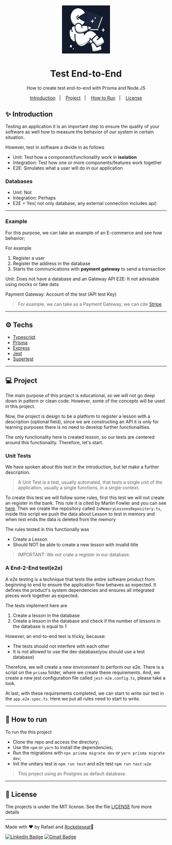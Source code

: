 <h1 align="center"> 
<img src ="./images/logo.png" alt ="logo"    width=150 height=150/>
</h1>
<h1 align="center">Test End-to-End</h1>
<p align="center">How to create test end-to-end with Prisma and Node.JS</p>
<p align="center">
  <a href="#-introduction">Introduction</a>&nbsp;&nbsp;&nbsp;|&nbsp;&nbsp;&nbsp;
  <a href="#-project">Project</a>&nbsp;&nbsp;&nbsp;|&nbsp;&nbsp;&nbsp;
  <a href="#-how-to-run">How to Run</a>&nbsp;&nbsp;&nbsp;|&nbsp;&nbsp;&nbsp;
  <a href="#-license">License</a>
</p>

## ✨ Introduction

Testing an application it is an important step to ensure the quality of your software as well how to measure the behavior of our system in certain situation.

However, test in software a divide in as follows

- Unit: Test how a component/functionality work in **isolation**
- Integration: Test how one or more components/features work together
- E2E: Simulates what a user will do in our application

### Databases

- Unit: Not
- Integration: Perhaps
- E2E = Yes( not only database, any external connection includes api)

---
### Example

For this purpose, we can take an example of an E-commerce and see how behavior;

For example

1. Register a user
2. Register the address in the database
3. Starts the communications with **payment gateway** to send a transaction

Unit: Does not have a database and an Gateway API
E2E: It not advisable using mocks or fake data

Payment Gateway: Account of the test (API test Key)

> For example, we can take as a Payment Gateway, we can cite [Stripe](https://stripe.com)
---
## :gear: Techs 
- [Typescript]()
- [Prisma]()
- [Express]()
- [Jest]()
- [Supertest]()

---

## 💻 Project
The main purpose of this project is educational, so we will not go deep down in pattern or clean code. However, some of the concepts will be used in this project.

Now, the project is design to be a platform to register a lesson with a description (optional field), since we are constructing an API it is only for learning purposes there is no need to develop further functionalities.

The only functionality here is created lesson, so our tests are centered around this functionality. Therefore, let's start.


### Unit Tests

We have spoken about this test in the introduction, but let make a further description.
> A Unit Test is a test, usually automated, that tests a single unit of the application, usually a single functions, in a single context.

To create this test we will follow some rules, first this test we will not create an register in the bank. This rule it is cited by Martin Fowler and you can see [here](https://martinfowler.com/bliki/InMemoryTestDatabase.html). 
Then we create the repository called `InMemoryLessonsRepository.ts`, inside this script we push the data about Lesson to test in memory and when test ends the data is deleted from the memory

The rules tested in this functionally was
- Create a Lesson
- Should NOT be able to create a new lesson with invalid title

> IMPORTANT: We not crate a register in our database.

### A End-2-End test(e2e)

A e2e testing is a technique that tests the entire software product from beginning to end to ensure the application flow behaves as expected. It defines the product's system dependencies and ensures all integrated pieces work together as expected.

The tests implement here are
1. Create a lesson in the database
2. Create a lesson in the database and check if the number of lessons in the database is equal to 1

However, an end-to-end test is tricky, because:
- The tests should not interfere with each other
- It is not allowed to use the dev database(you should use a test database)

Therefore, we will create a new environment to perform our e2e. There is a script on the `prisma` folder, where we create these requirements. And, we create a new jest configuration file called `jest-e2e.config.ts`, please take a look.

At last, with these requirements completed, we can start to write our test in the `app.e2e-spec.ts`. Here we put all rules need to start to write.

---
## :rocket: How to run

To run the this project 

- Clone the repo and access the directory;
- Use the `npm` or `yarn` to install the dependencies;
- Run the migrations with `npx prisma migrate dev` or `yarn prisma migrate dev`;
- Init the unitary test is `npm run test` and e2e test `npm run test:e2e`

> This project using an Postgres as default database.


---
## 📄 License
The projects is under the MIT license. See the file [LICENSE](LICENSE) fore more details

---

Made with ♥ by Rafael and [Rocketeseat](https://youtu.be/w_el04y0cHo])👋 


[![Linkedin Badge](https://img.shields.io/badge/-Rafael-blue?style=flat-square&logo=Linkedin&logoColor=white&link=https://www.linkedin.com/in/tgmarinho/)](https://www.linkedin.com/in/rafael-mgr/)
[![Gmail Badge](https://img.shields.io/badge/-Gmail-red?style=flat-square&link=mailto:nelsonsantosaraujo@hotmail.com)](mailto:ribeirorafaelmatehus@gmail.com)
